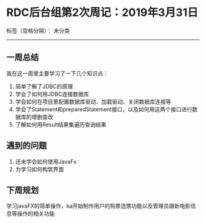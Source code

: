 ﻿# RDC后台组第2次周记：2019年3月31日

标签（空格分隔）： 未分类

---
## 一周总结
我在这一周里主要学习了一下几个知识点：
  1. 简单了解了JDBC的原理
  2. 学会了如何用JDBC连接数据库
  3. 学会如何在项目里配置数据库驱动、加载驱动、关闭数据库连接等
  4. 学会了Statement和preparedStatement接口，以及如何用这两个接口进行数据库的增删查改
  5. 了解如何用Result结果集遍历查询结果

## 遇到的问题
  1. 还未学会如何使用JavaFx
  2. 为学习如何构筑界面

## 下周规划
学习javaFX的简单操作，ka开始制作用户的购票选票功能以及管理员跟新电影信息等操作的相关功能




